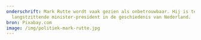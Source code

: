 ```yaml
---
onderschrift: Mark Rutte wordt vaak gezien als onbetrouwbaar. Hij is tevens de
  langstzittende minister-president in de geschiedenis van Nederland.
bron: Pixabay.com
image: /img/politiek-mark-rutte.jpg
---
```

